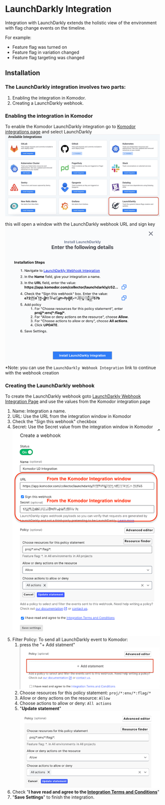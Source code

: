 # LaunchDarkly Integration

Integration with LaunchDarkly extends the holistic view of the environment with flag change events on the timeline.

For example:

- Feature flag was turned on
- Feature flag in variation changed
- Feature flag targeting was changed

## Installation

### The LaunchDarkly integration involves two parts: 
1. Enabling the integration in Komodor.
2. Creating a LaunchDarkly webhook.

### Enabling the integration in Komodor
To enable the Komodor LaunchDarkly integration go to [Komodor integrations page](https://app.komodor.com/main/integration) and select LaunchDarkly
![LaunchDarkly select integration](../img/Launchdarkly-integration-select.jpg)

this will open a window with the LaunchDarkly webhook URL and sign key
![LaunchDarkly Install Window](../img/Launchdarkly-install-window.png)
*Note: you can use the `LaunchDarkly Webhook Integration` link to continue with the webhook creation

### Creating the LaunchDarkly webhook
To create the LaunchDarkly webhook goto [LaunchDarkly Webhook Integration Page](https://app.launchdarkly.com/default/integrations/webhooks/new)
and use the values from the Komodor integration page

1. Name: Integration a name.
2. URL:  Use the URL from the integration window in Komodor 
3. Check the "Sign this webhook" checkbox
4. Secret: Use the Secret value from the integration window in Komodor 
![LaunchDarkly-webhook](../img/Launchdarkly-webhook.png)
5. Filter Policy:
   To send all LaunchDarkly event to Komodor:
   1. press the "+ Add statment"
![LaunchDarkly-webhook](../img/Launchdarkly-add-statment.png)
   2. Choose resources for this policy statement: ```proj/*:env/*:flag/*```
   3. Allow or deny actions on the resource: ```Allow```
   4. Choose actions to allow or deny: ```All actions```
   5. "**Update statement**"
![LaunchDarkly-webhook](../img/Launchdarkly-filter-policy.png)
6. Check "**I have read and agree to the [Integration Terms and Conditions](https://launchdarkly.com/policies/integrations)**"
7. "**Save Settings**" to finish the integration.
      
